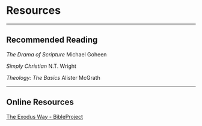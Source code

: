 <!-- layout: center -->
# Resources

---

## Recommended Reading

*The Drama of Scripture*
Michael Goheen

*Simply Christian*
N.T. Wright

*Theology: The Basics*
Alister McGrath

---

## Online Resources

[The Exodus Way - BibleProject](https://youtu.be/dYPlBq8ELvA?si=ry2XzM-DVZ3ezCAw)

